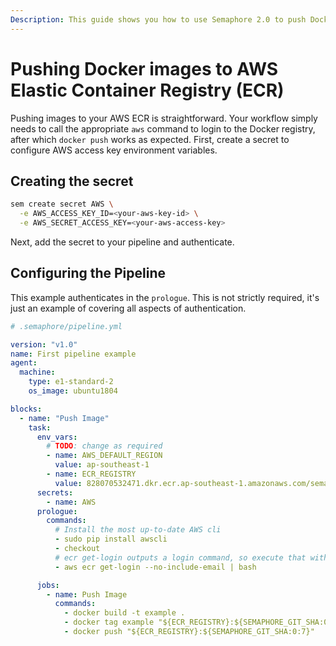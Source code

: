 ```yaml
---
Description: This guide shows you how to use Semaphore 2.0 to push Docker Images to AWS Elastic Container Registry (ECR). 
---
```


# Pushing Docker images to AWS Elastic Container Registry (ECR)

Pushing images to your AWS ECR is straightforward. Your workflow
simply needs to call the appropriate `aws` command to login to the
Docker registry, after which `docker push` works as expected. First, create a
secret to configure AWS access key environment variables.

## Creating the secret

``` bash
sem create secret AWS \
  -e AWS_ACCESS_KEY_ID=<your-aws-key-id> \
  -e AWS_SECRET_ACCESS_KEY=<your-aws-access-key>
```

Next, add the secret to your pipeline and authenticate.

## Configuring the Pipeline

This example authenticates in the `prologue`. This is not
strictly required, it's just an example of covering all aspects of
authentication.

``` yaml
# .semaphore/pipeline.yml

version: "v1.0"
name: First pipeline example
agent:
  machine:
    type: e1-standard-2
    os_image: ubuntu1804

blocks:
  - name: "Push Image"
    task:
      env_vars:
        # TODO: change as required
        - name: AWS_DEFAULT_REGION
          value: ap-southeast-1
        - name: ECR_REGISTRY
          value: 828070532471.dkr.ecr.ap-southeast-1.amazonaws.com/semaphore2-ecr-example
      secrets:
        - name: AWS
      prologue:
        commands:
          # Install the most up-to-date AWS cli
          - sudo pip install awscli
          - checkout
          # ecr get-login outputs a login command, so execute that with bash
          - aws ecr get-login --no-include-email | bash

      jobs:
        - name: Push Image
          commands:
            - docker build -t example .
            - docker tag example "${ECR_REGISTRY}:${SEMAPHORE_GIT_SHA:0:7}"
            - docker push "${ECR_REGISTRY}:${SEMAPHORE_GIT_SHA:0:7}"
```
